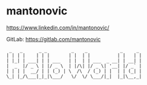 # mantonovic

https://www.linkedin.com/in/mantonovic/

GitLab: https://gitlab.com/mantonovic
     
```
 _   _      _ _         _    _            _     _ 
| | | |    | | |       | |  | |          | |   | |
| |_| | ___| | | ___   | |  | | ___  _ __| | __| |
|  _  |/ _ \ | |/ _ \  | |/\| |/ _ \| '__| |/ _` |
| | | |  __/ | | (_) | \  /\  / (_) | |  | | (_| |
\_| |_/\___|_|_|\___/   \/  \/ \___/|_|  |_|\__,_|
                                                    
```
